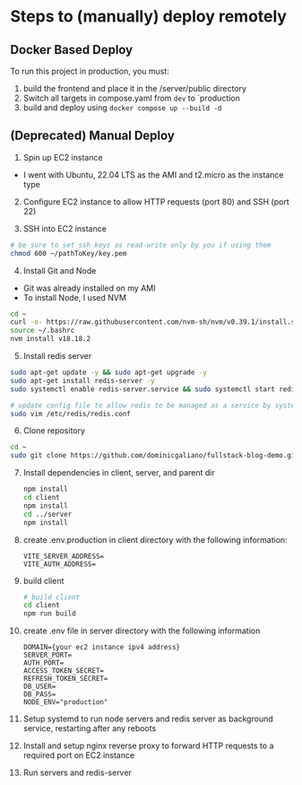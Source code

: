 # Steps to (manually) deploy remotely

## Docker Based Deploy

To run this project in production, you must:

1. build the frontend and place it in the /server/public directory
2. Switch all targets in compose.yaml from `dev` to `production
3. build and deploy using `docker compose up --build -d`

## (Deprecated) Manual Deploy

1. Spin up EC2 instance

- I went with Ubuntu, 22.04 LTS as the AMI and t2.micro as the instance type

2. Configure EC2 instance to allow HTTP requests (port 80) and SSH (port 22)

3. SSH into EC2 instance

```bash
# be sure to set ssh keys as read-write only by you if using them
chmod 600 ~/pathToKey/key.pem
```

4. Install Git and Node

- Git was already installed on my AMI
- To install Node, I used NVM

```bash
cd ~
curl -o- https://raw.githubusercontent.com/nvm-sh/nvm/v0.39.1/install.sh | bash
source ~/.bashrc
nvm install v18.18.2
```

5. Install redis server

```bash
sudo apt-get update -y && sudo apt-get upgrade -y
sudo apt-get install redis-server -y
sudo systemctl enable redis-server.service && sudo systemctl start redis-server.service

# update config file to allow redis to be managed as a service by systemd (more info here: https://www.digitalocean.com/community/tutorials/how-to-install-and-secure-redis-on-ubuntu-22-04)
sudo vim /etc/redis/redis.conf
```

6. Clone repository

```bash
cd ~
sudo git clone https://github.com/dominicgaliano/fullstack-blog-demo.git
```

7. Install dependencies in client, server, and parent dir

   ```bash
   npm install
   cd client
   npm install
   cd ../server
   npm install
   ```

8. create .env.production in client directory with the following information:

   ```
   VITE_SERVER_ADDRESS=
   VITE_AUTH_ADDRESS=
   ```

9. build client

   ```bash
   # build client
   cd client
   npm run build
   ```

10. create .env file in server directory with the following information

    ```
    DOMAIN={your ec2 instance ipv4 address}
    SERVER_PORT=
    AUTH_PORT=
    ACCESS_TOKEN_SECRET=
    REFRESH_TOKEN_SECRET=
    DB_USER=
    DB_PASS=
    NODE_ENV="production"
    ```

11. Setup systemd to run node servers and redis server as background service, restarting after any reboots

12. Install and setup nginx reverse proxy to forward HTTP requests to a required port on EC2 instance

13. Run servers and redis-server

